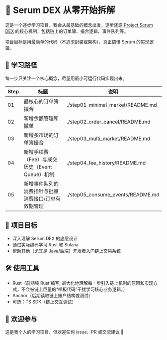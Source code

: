 # 🧠 Serum DEX 从零开始拆解

这是一个逐步学习项目，我会从最基础的概念出发，逐步还原 [Project Serum DEX](https://github.com/project-serum/serum-dex) 的核心机制，包括链上的订单簿、撮合逻辑、事件队列等。

项目目标是用最简单的代码（不追求封装或架构），真正搞懂 Serum 的实现逻辑。

## 🧭 学习路径

每一步只关注一个核心概念，尽量用最小可运行代码实现出来。

| Step | 标题                     | 说明                              |
|------|--------------------------|-----------------------------------|
| 01   | 最核心的订单簿撮合       | ./step01_minimal_market/README.md     |
| 02   | 新增余额管理和撤单       | ./step02_order_cancel/README.md       |
| 03   | 新增多市场的订单簿撮合 | ./step03_multi_market/README.md        |
| 04   | 新增手续费（Fee）与成交历史（Event Queue）机制  | ./step04_fee_history/README.md     |
| 05    | 新增事件队列的消费指针与批量消费接口/订单有效期管理    | ./step05_consume_events/README.md   |

## 🎯 项目目标

- 深入理解 Serum DEX 的底层设计
- 通过实际编码学习 Rust 和 Solana
- 帮助其他（尤其是 Java/后端）开发者入门链上交易系统

## 🛠️ 使用工具

- Rust（前期纯 Rust 编写, 最大化地理解每一步引入链上机制的原因和实现方式，不会被链上巨量的“样板代码”干扰学习核心业务逻辑。）
- Anchor（后期读取链上账户结构或测试）
- 可选：TS SDK（链上交互调试）

## 🤝 欢迎参与

这是我个人的学习项目，但欢迎任何 issue、PR 或交流建议 🙌
